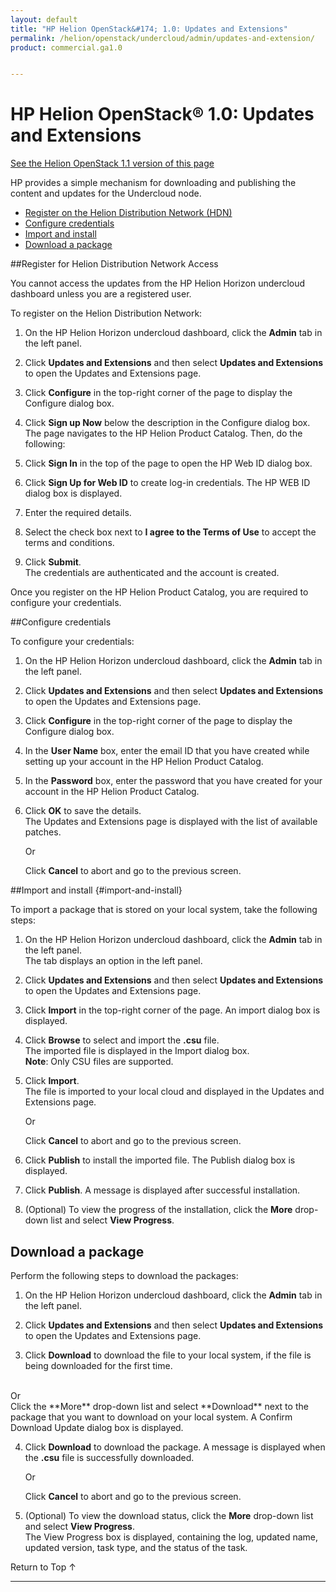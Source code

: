 ```yaml
---
layout: default
title: "HP Helion OpenStack&#174; 1.0: Updates and Extensions"
permalink: /helion/openstack/undercloud/admin/updates-and-extension/
product: commercial.ga1.0


---
```

<!--PUBLISHED-->


<script>

function PageRefresh {
onLoad="window.refresh"
}

PageRefresh();

</script>

<!--
<p style="font-size: small;"> <a href="/helion/openstack/install-beta/prereqs/">&#9664; PREV</a> | <a href="/helion/openstack/install-beta-overview/">&#9650; UP</a> | <a href="/helion/openstack/install-beta/vsa/">NEXT &#9654;</a> </p> -->

# HP Helion OpenStack&#174; 1.0: Updates and Extensions
[See the Helion OpenStack 1.1 version of this page](/helion/openstack/1.1/undercloud/admin/updates-and-extension/)

HP provides a simple mechanism for downloading and publishing the content and updates for the Undercloud node.

* [Register on the Helion Distribution Network (HDN)](#Signup-for-Helion-Distribution-Network)
* [Configure credentials](#configcre)
* [Import and install](#import-and-install)
* [Download a package](#download-a-package)

##Register for Helion Distribution Network Access<a name="Signup-for-Helion-Distribution-Network"></a>

You cannot access the updates from the HP Helion Horizon undercloud dashboard unless you are a registered user.

To register on the Helion Distribution Network:

1.  On the HP Helion Horizon undercloud dashboard, click  the **Admin** tab in the left panel.

2.	Click **Updates and Extensions** and then select **Updates and Extensions** to open the Updates and Extensions page.

3.	Click **Configure** in the top-right corner of the page to display the Configure dialog box.

4.	Click **Sign up Now** below the description in the Configure dialog box.<br />
The page navigates to the HP Helion Product Catalog. Then, do the following:<br /> 
    
5.  Click **Sign In** in the top of the page to open the HP Web ID dialog box.

6. Click **Sign Up for Web ID** to create log-in credentials. The HP WEB ID dialog box is displayed. 
    
7. Enter the required details.
  
8. Select the check box next to **I agree to the Terms of Use** to accept the terms and conditions.

9. Click **Submit**.<br />The credentials are authenticated and the account is created.

Once you register on the HP Helion Product Catalog, you are required to configure your credentials.

##Configure credentials<a name="configcre"></a>

To configure your credentials:

1.  On the HP Helion Horizon undercloud dashboard, click  the **Admin** tab in the left panel.

2.	Click **Updates and Extensions** and then select **Updates and Extensions** to open the Updates and Extensions page.

3.	Click **Configure** in the top-right corner of the page to display the Configure dialog box.

4. In the **User Name** box, enter the email ID that you have created while setting up your account in the HP Helion Product Catalog. 

5.	In the **Password** box, enter the password that you have created for your account in the HP Helion Product Catalog.

6.	Click **OK** to save the details.<br />The Updates and Extensions page is displayed with the list of available patches.<br />


	Or

	Click **Cancel** to abort and go to the previous screen.

##Import and install {#import-and-install}

To import a package that is stored on your local system, take the following steps:

1.  On the HP Helion Horizon undercloud dashboard, click  the **Admin** tab in the left panel.<br /> The tab displays an option in the left panel.

2.	Click **Updates and Extensions** and then select **Updates and Extensions** to open the Updates and Extensions page.

3.	Click **Import** in the top-right corner of the page. An import dialog box is displayed.

4.	Click **Browse** to select and import the **.csu** file.<br />The imported file is displayed in the Import dialog box.<br /> **Note**: Only CSU files are supported.

5.	Click **Import**.<br />The file is imported to your local cloud and displayed in the Updates and Extensions page.


	Or

	Click **Cancel** to abort and go to the previous screen.

6. Click **Publish** to install the imported file. The Publish dialog box is displayed.

7. Click **Publish**.  A message is displayed after successful installation.

8. (Optional) To view the progress of the installation, click the **More** drop-down list and select **View Progress**.



## Download a package<a name="download-a-package"></a>

Perform the following steps to download the packages:

1. On the HP Helion Horizon undercloud dashboard, click  the **Admin** tab in the left panel.

2.	Click **Updates and Extensions** and then select **Updates and Extensions** to open the Updates and Extensions page.
3. Click **Download** to download the file to your local system, if the file is being downloaded for the first time.
<br />
Or<br />
Click the **More** drop-down list and select **Download** next to the package that you want to download on your local system. A Confirm Download Update dialog box is displayed.

4. Click **Download** to download the package. A message is displayed when the **.csu** file is successfully downloaded.


	Or

	Click **Cancel** to abort and go to the previous screen.

7. (Optional) To view the download status, click the **More** drop-down list and select **View Progress**. <br />The View Progress box is displayed, containing the log, updated name, updated version, task type, and the status of the task. 



<a href="#top" style="padding:14px 0px 14px 0px; text-decoration: none;"> Return to Top &#8593; </a>

----




